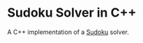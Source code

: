# Sudoku Solver in C++

A C++ implementation of a [Sudoku](https://en.wikipedia.org/wiki/Sudoku) solver.

